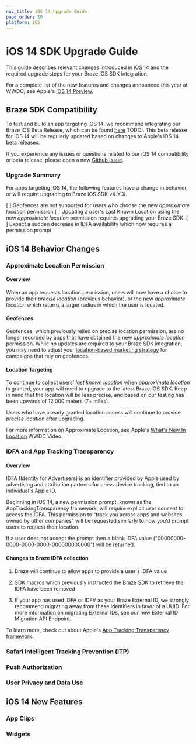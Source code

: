 ```yaml
---
nav_title: iOS 14 Upgrade Guide
page_order: 10
platform: iOS
---
```


# iOS 14 SDK Upgrade Guide

This guide describes relevant changes introduced in iOS 14 and the required upgrade steps for your Braze iOS SDK integration.

For a complete list of the new features and changes announced this year at WWDC, see Apple's [iOS 14 Preview](https://www.apple.com/ios/ios-14-preview/).

## Braze SDK Compatibility

To test and build an app targeting iOS 14, we recommend integrating our Braze iOS Beta Release, which can be found [here][1] TODO!. This beta release for iOS 14 will be regularly updated based on changes to Apple's iOS 14 beta releases.

If you experience any issues or questions related to our iOS 14 compatibility or beta release, please open a new [Github Issue][2].

### Upgrade Summary

For apps targeting iOS 14, the following features have a change in behavior, or will require upgrading to Braze iOS SDK vX.X.X.

[ ] Geofences are not supported for users who choose the new  _approximate location_ permission
[ ] Updating a user's Last Known Location using the new _approximate location_ permission requires upgrading your Braze SDK.
[ ] Expect a sudden decrease in IDFA availability which now requires a permission prompt

## iOS 14 Behavior Changes

### Approximate Location Permission

#### Overview

When an app requests location permission, users will now have a choice to provide their _precise location_ (previous behavior), or the new _approximate location_ which returns a larger radius in which the user is located.

#### Geofences

Geofences, which previously relied on precise location permission, are no longer recorded by apps that have obtained the new _approximate location_ permission. While no updates are required to your Braze SDK integration, you may need to adjust your [location-based marketing strategy](https://www.braze.com/blog/geofencing-geo-targeting-beaconing-when-to-use/) for campaigns that rely on geofences.

#### Location Targeting

To continue to collect users' _last known location_ when _approximate location_ is granted, your app will need to upgrade to the latest Braze iOS SDK. Keep in mind that the location will be less precise, and based on our testing has been upwards of 12,000 meters (7+ miles).

Users who have already granted location access will continue to provide _precise location_ after upgrading.

For more information on Approximate Location, see Apple's [What's New In Location](https://developer.apple.com/videos/play/wwdc2020/10660/) WWDC Video.

### IDFA and App Tracking Transparency

#### Overview

IDFA (Identity for Advertisers) is an identifier provided by Apple used by advertising and attribution partners for cross-device tracking, tied to an individual's Apple ID.

Beginning in iOS 14, a new permission prompt, known as the AppTrackingTransparency framework, will require explicit user consent to access the IDFA. This permission to “track you across apps and websites owned by other companies” will be requested similarly to how you’d prompt users to request their location.

If a user does not accept the prompt then a blank IDFA value ("00000000-0000-0000-0000-000000000000") will be returned.

#### Changes to Braze IDFA collection

1. Braze will continue to allow apps to provide a user's IDFA value

2. SDK macros which previously instructed the Braze SDK to retrieve the IDFA have been removed

3. If your app has used IDFA or IDFV as your Braze External ID, we strongly recommend migrating away from these identifiers in favor of a UUID. For more information on migrating External IDs, see our new External ID Migration API Endpoint.


To learn more, check out about Apple's [App Tracking Transparency framework](https://developer.apple.com/documentation/apptrackingtransparency).

### Safari Intelligent Tracking Prevention (ITP)

### Push Authorization

### User Privacy and Data Use

## iOS 14 New Features

### App Clips

### Widgets





[1]: https://github.com/Appboy/appboy-ios-sdk/blob/master/CHANGELOG.md
[2]: https://github.com/Appboy/appboy-ios-sdk/issues
